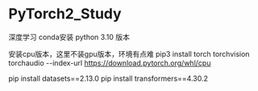 # PyTorch2_Study
深度学习
conda安装
python  3.10 版本

安装cpu版本，这里不装gpu版本，环境有点难
pip3 install torch torchvision torchaudio --index-url https://download.pytorch.org/whl/cpu

pip install datasets==2.13.0
pip install transformers==4.30.2